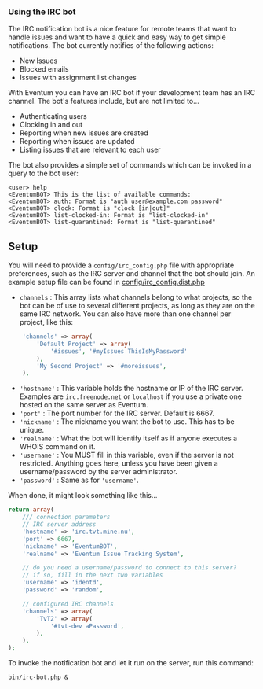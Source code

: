### Using the IRC bot

The IRC notification bot is a nice feature for remote teams that want to handle issues and want to have a quick and easy way to get simple notifications. The bot currently notifies of the following actions:

-   New Issues
-   Blocked emails
-   Issues with assignment list changes

With Eventum you can have an IRC bot if your development team has an IRC channel. The bot's features include, but are not limited to...

-   Authenticating users
-   Clocking in and out
-   Reporting when new issues are created
-   Reporting when issues are updated
-   Listing issues that are relevant to each user

The bot also provides a simple set of commands which can be invoked in a query to the bot user:

```
<user> help
<EventumBOT> This is the list of available commands:
<EventumBOT> auth: Format is "auth user@example.com password"
<EventumBOT> clock: Format is "clock [in|out]"
<EventumBOT> list-clocked-in: Format is "list-clocked-in"
<EventumBOT> list-quarantined: Format is "list-quarantined"
```

Setup
-----

You will need to provide a `config/irc_config.php` file with appropriate preferences, such as the IRC server and channel that the bot should join. An example setup file can be found in [config/irc_config.dist.php](https://github.com/eventum/eventum/blob/master/config/irc_config.dist.php)

- `channels` : This array lists what channels belong to what projects, so the bot can be of use to several different projects, as long as they are on the same IRC network. You can also have more than one channel per project, like this:
```php
    'channels' => array(
        'Default Project' => array(
            '#issues', '#myIssues ThisIsMyPassword'
        ),
        'My Second Project' => '#moreissues',
    ),
```
- `'hostname'` : This variable holds the hostname or IP of the IRC server. Examples are `irc.freenode.net` or `localhost` if you use a private one hosted on the same server as Eventum.
- `'port'` : The port number for the IRC server. Default is 6667.
- `'nickname'` : The nickname you want the bot to use. This has to be unique.
- `'realname'` : What the bot will identify itself as if anyone executes a WHOIS command on it.
- `'username'` : You MUST fill in this variable, even if the server is not restricted. Anything goes here, unless you have been given a username/password by the server administrator.
- `'password'` : Same as for `'username'`.

When done, it might look something like this...

```php
return array(
    /// connection parameters
    // IRC server address
    'hostname' => 'irc.tvt.mine.nu',
    'port' => 6667,
    'nickname' => 'EventumBOT',
    'realname' => 'Eventum Issue Tracking System',

    // do you need a username/password to connect to this server?
    // if so, fill in the next two variables
    'username' => 'identd',
    'password' => 'random',

    // configured IRC channels
    'channels' => array(
        'TvT2' => array(
            '#tvt-dev aPassword',
        ),
    ),
);
```

To invoke the notification bot and let it run on the server, run this command:

    bin/irc-bot.php &